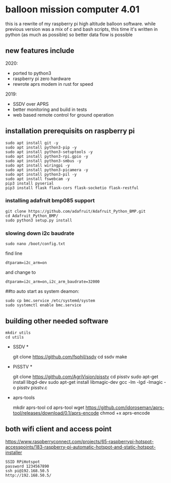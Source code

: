 # balloon mission computer 4.01

this is a rewrite of my raspberry pi high altitude balloon software.
while previous version was a mix of c and bash scripts, this time it's written in python (as much as possible) so better data flow is possible

## new features include ##

2020:
- ported to python3
- raspberry pi zero hardware
- rewrote aprs modem in rust for speed

2019:
- SSDV over APRS
- better monitoring and build in tests
- web based remote control for ground operation

## installation prerequisits on raspberry pi
    sudo apt install git -y
    sudo apt install python3-pip -y
    sudo apt install python3-setuptools -y
    sudo apt install python3-rpi.gpio -y
    sudo apt install python3-smbus -y
    sudo apt install wiringpi -y
    sudo apt install python3-picamera -y
    sudo apt install python3-pil -y
    sudo apt install fswebcam -y
    pip3 install pyserial
    pip3 install flask flask-cors flask-socketio flask-restful


    
### installing adafruit bmp085 support
    git clone https://github.com/adafruit/Adafruit_Python_BMP.git
    cd Adafruit_Python_BMP/
    sudo python3 setup.py install
    
### slowing down i2c baudrate
    sudo nano /boot/config.txt
find line

    dtparam=i2c_arm=on
and change to 

    dtparam=i2c_arm=on,i2c_arm_baudrate=32000

##to auto start as system deamon:

    sudo cp bmc.service /etc/systemd/system
    sudo systemctl enable bmc.service

## building other needed software
    mkdir utils
    cd utils

* SSDV *

    git clone https://github.com/fsphil/ssdv
    cd ssdv
    make

* PiSSTV *

    git clone https://github.com/AgriVision/pisstv
    cd pisstv
    sudo apt-get install libgd-dev 
    sudo apt-get install libmagic-dev 
    gcc -lm -lgd -lmagic -o pisstv pisstv.c

* aprs-tools

    mkdir aprs-tool
    cd aprs-tool
    wget https://github.com/idoroseman/aprs-tool/releases/download/0.1/aprs-encode
    chmod +x aprs-encode     

## both wifi client and access point
https://www.raspberryconnect.com/projects/65-raspberrypi-hotspot-accesspoints/183-raspberry-pi-automatic-hotspot-and-static-hotspot-installer

    SSID RPiHotspot 
    password 1234567890
    ssh pi@192.168.50.5
    http://192.168.50.5/
